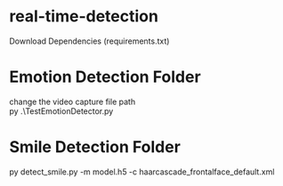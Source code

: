 # real-time-detection

Download Dependencies (requirements.txt)

# Emotion Detection Folder
change the video capture file path  <br />
py .\TestEmotionDetector.py


# Smile Detection Folder
py detect_smile.py -m model.h5 -c haarcascade_frontalface_default.xml
